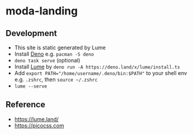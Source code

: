 # moda-landing

## Development
- This site is static generated by Lume 
- Install [Deno](https://deno.land) e.g. `pacman -S deno`
- `deno task serve`
(optional)
- Install [Lume](https://lume.land) by `deno run -A https://deno.land/x/lume/install.ts`
- Add `export PATH="/home/username/.deno/bin:$PATH"` to your shell env e.g. `.zshrc`, then `source ~/.zshrc`
- `lume --serve`

## Reference
- https://lume.land/
- https://picocss.com